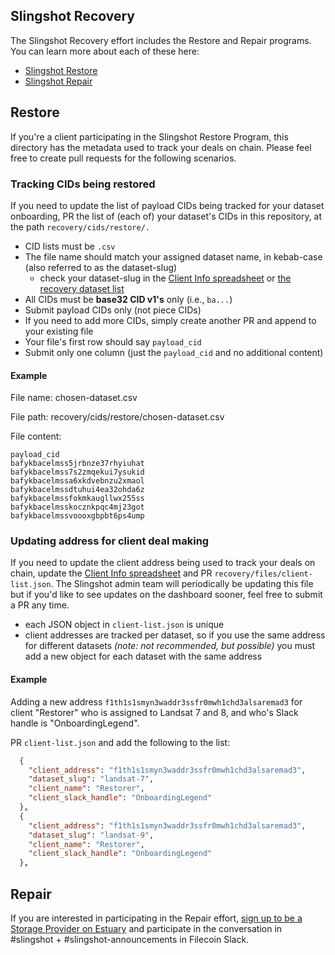 ## Slingshot Recovery
The Slingshot Recovery effort includes the Restore and Repair programs. You can learn more about each of these here:
- [Slingshot Restore](https://docs.google.com/document/d/1sGLkw321Fl09jvAr80kFY2FcQWa1H-dYpowXFRWo-OM/edit?usp=sharing)
- [Slingshot Repair](https://docs.google.com/document/d/1ZH4URWaNYtlddZwZMyqcSnc3GRsR3zCqnW0RfkkNlr8/edit?usp=sharing)

## Restore
If you're a client participating in the Slingshot Restore Program, this directory has the metadata used to track your deals on chain. Please feel free to create pull requests for the following scenarios.

### Tracking CIDs being restored
If you need to update the list of payload CIDs being tracked for your dataset onboarding, PR the list of (each of) your dataset's CIDs in this repository, at the path `recovery/cids/restore/.` 

- CID lists must be `.csv`
- The file name should match your assigned dataset name, in kebab-case (also referred to as the dataset-slug)
  - check your dataset-slug in the [Client Info spreadsheet](https://docs.google.com/spreadsheets/d/1LWVndxGyegTdz5cPU86UZ5Y9vqN2n-VlK1kC0OeJHC8/edit?usp=sharing) or  [the recovery dataset list](https://github.com/filecoin-project/slingshot/blob/master/recovery/files/dataset-list.json)
- All CIDs must be **base32 CID v1's** only (i.e., `ba...`)
- Submit payload CIDs only (not piece CIDs)
- If you need to add more CIDs, simply create another PR and append to your existing file
- Your file's first row should say `payload_cid`
- Submit only one column (just the `payload_cid` and no additional content)

#### Example
File name: chosen-dataset.csv

File path: recovery/cids/restore/chosen-dataset.csv

File content: 
```
payload_cid
bafykbacelmss5jrbnze37rhyiuhat
bafykbacelmss7s2zmqekui7ysukid
bafykbacelmssa6xkdvebnzu2xmaol
bafykbacelmssdtuhui4ea32ohda6z
bafykbacelmssfokmkaugllwx255ss
bafykbacelmsskocznkpqc4mj23got
bafykbacelmssvoooxgbpbt6ps4ump
```


### Updating address for client deal making
If you need to update the client address being used to track your deals on chain, update the [Client Info spreadsheet](https://docs.google.com/spreadsheets/d/1LWVndxGyegTdz5cPU86UZ5Y9vqN2n-VlK1kC0OeJHC8/edit?usp=sharing) and PR `recovery/files/client-list.json`. The Slingshot admin team will periodically be updating this file but if you'd like to see updates on the dashboard sooner, feel free to submit a PR any time.

- each JSON object in `client-list.json` is unique
- client addresses are tracked per dataset, so if you use the same address for different datasets _(note: not recommended, but possible)_ you must add a new object for each dataset with the same address

#### Example

Adding a new address `f1th1s1smyn3waddr3ssfr0mwh1chd3alsaremad3` for client "Restorer" who is assigned to Landsat 7 and 8, and who's Slack handle is "OnboardingLegend". 

PR `client-list.json` and add the following to the list:


```json
  {
    "client_address": "f1th1s1smyn3waddr3ssfr0mwh1chd3alsaremad3",
    "dataset_slug": "landsat-7",
    "client_name": "Restorer",
    "client_slack_handle": "OnboardingLegend"
  },
  {
    "client_address": "f1th1s1smyn3waddr3ssfr0mwh1chd3alsaremad3",
    "dataset_slug": "landsat-9",
    "client_name": "Restorer",
    "client_slack_handle": "OnboardingLegend"
  },

```

## Repair

If you are interested in participating in the Repair effort, [sign up to be a Storage Provider on Estuary](https://docs.estuary.tech/get-invite-key) and participate in the conversation in #slingshot + #slingshot-announcements in Filecoin Slack.
